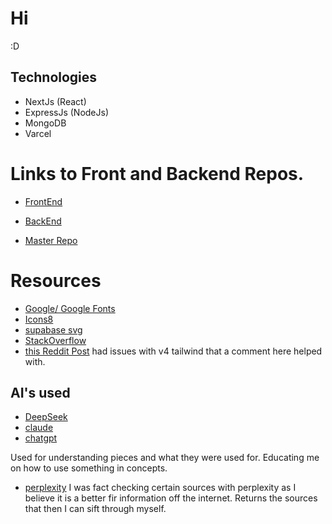 # Hi

:D

## Technologies

- NextJs (React)
- ExpressJs (NodeJs)
- MongoDB
- Varcel

# Links to Front and Backend Repos.

- [FrontEnd](https://github.com/Felisong/frontend-react)

- [BackEnd](https://github.com/Felisong/backend-express)

- [Master Repo](https://github.com/Felisong/portfolio-site)

# Resources

- [Google/ Google Fonts](https://google.com/)
- [Icons8](https://icons8.com/)
- [supabase svg](https://supabase.com/brand-assets)
- [StackOverflow](https://stackoverflow.com/)
- [this Reddit Post](https://www.reddit.com/r/tailwindcss/comments/1jwtg4y/are_people_shifting_to_tailwindcss_v4/)
  had issues with v4 tailwind that a comment here helped with.

## AI's used

- [DeepSeek](https://chat.deepseek.com/)
- [claude](https://claude.ai/)
- [chatgpt](https://chatgpt.com/)

Used for understanding pieces and what they were used for. Educating me on how to use something in concepts.

- [perplexity](https://www.perplexity.ai)
  I was fact checking certain sources with perplexity as I believe it is a better fir information off the internet. Returns the sources that then I can sift through myself.
